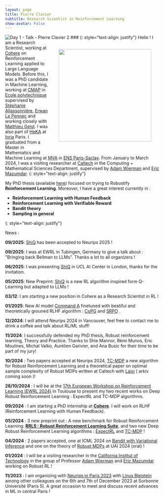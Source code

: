 ```yaml
---
layout: page
title: Pierre Clavier
subtitle: Research Scientist in Reinforcement Learning 
show-avatar: False
---
```



![Day 1 - Talk - Pierre Clavier 2](https://github.com/user-attachments/assets/62f74c9e-73e7-4e0e-8d14-63c171d37b6e)
###<img style="float: right;" src="assets/img/Day 1 - Talk - Pierre Clavier 2.JPG" width="300" hspace="30" vspace="30">
{: style="text-align: justify"}
Hello ! I am a Research Scientist, working at [Cohere](https://cohere.com/) on Reinforcement Learning applied to Large Language Models. Before this, I was a PhD candidate in Machine Learning, working at [CMAP](https://portail.polytechnique.edu/cmap/fr/page-daccueil) in [Ecole polytechnique](https://www.polytechnique.edu/) supervised by [Stéphanie Allassonnière](https://sites.google.com/site/stephanieallassonniere/), [Erwan Le Pennec](http://www.cmap.polytechnique.fr/~lepennec/fr/) and working closely with [Matthieu Geist](https://scholar.google.com/citations?user=ectPLEUAAAAJ&hl=fr). I was also part of [HeKA](https://team.inria.fr/heka/) at [Inria](https://www.inria.fr/fr) Paris.  I graduated from a Master in Mathematics and Machine Learning at [MVA](https://www.master-mva.com/) in [ENS Paris-Saclay](https://ens-paris-saclay.fr/). From January to March 2024, I was a visiting researcher at [Caltech](https://www.caltech.edu/) in  the Computing + Mathematical Sciences Department, supervised by [Adam Wierman](https://adamwierman.com/) and [Eric Mazumdar](http://users.cms.caltech.edu/~mazumdar/).
{: style="text-align: justify"}


My PhD thesis (available [here](https://theses.hal.science/tel-04956954/)) focused on trying to Robustify  **Reinforcement Learning**. Moreover, I have a great interest currently in :
- **Reinforcement Learning with Human Feedback**
- **Reinforcement Learning with Verifiable Reward** 
- **Bandit theory**
- **Sampling in general**  

{: style="text-align: justify"}

News : 

**09/2025**:  [ShiQ](https://arxiv.org/abs/2505.11081) has been accepted to Neurips 2025 !

**09/2025**: I was at EWRL in Tubingen, Germany to give a talk about : "Bringing back Bellman to LLMs". Thanks a lot to all organizers !

**06/2025**: I was presenting [ShiQ](https://arxiv.org/abs/2505.11081) in UCL AI Center in London, thanks for the invitation.

**05/2025**: New Preprint: [ShiQ](https://arxiv.org/abs/2505.11081) is a new RL algorithm inspired form Q-Learning but adapted to LLMs !

**03/12**: I am starting a new position in Cohere as a Research Scientist in RL ! 

**01/2025**: New AI model [Command A](https://arxiv.org/pdf/2504.00698v2) finetuned with beatiful and theoretically grouned RLHF algorithm : [CoPG](https://arxiv.org/abs/2406.19185) and [SRPO](https://arxiv.org/abs/2406.01660) . 

**12/2024**: I will attend Neurips 2024 in Vancouver, feel free to contact me to drink a coffee and talk about RL/ML stuff!

**11/2024**: I successfully defended my PhD thesis, Robust reinforcement learning, Theory and Practice. Thanks to Shie Mannor, Rémi Munos, Eric Moulines, Michal Valko, Aurélien Garivier, and Ana Busic for their time to be part of my jury!

**10/2024** : Two papers accepted at Neurips 2024, [TC-MDP](https://arxiv.org/html/2406.08395v1) a new algorithm for Robust Reinforcement Learning and a theoretical paper on optimal sample complexity of Robust MDPs written at Caltech with [Laixi](https://laixishi.github.io/) ( arkiv coming soon )! 

**28/10/2024** : I will be at the [17th European Workshop on Reinforcement Learning (EWRL 2024)](https://ewrl.wordpress.com/ewrl17-2024/) in Toulouse to present my two recent works on Deep Robust Reinforcement Learning : ExpectRL and TC-MDP algorithms.

**09/2024** : I am starting a PhD internship at **[Cohere](https://cohere.com/)**. I will work on RLHF (Reinforcement Learning with Human Feedback).

**05/2024** : 3 new preprint out :  A new benchmark for Robust Reinforcement Learning: **[RRLS : Robust Reinforcement Learning Suite](https://arxiv.org/abs/2406.08406 )**, and two new Deep Robust Reinforcement Learning algorithms : [ExpectRL](https://arxiv.org/abs/2406.04081) and [TC-MDP](https://arxiv.org/html/2406.08395v1) !

**04/2024** : 2 papers accepted, one at ICML 2024 on [Bandit with Variational Inference](https://arxiv.org/abs/2307.10167) and one on the theory of [Robust MDPs](https://arxiv.org/abs/2302.05372) at UAI 2024 (oral) !

**01/2024** : I will be a visiting researcher in the [California Institut of Technology](https://www.caltech.edu/) in the group of Professor [Adam Wierman](https://adamwierman.com/) and [Eric Mazumdar](http://users.cms.caltech.edu/~mazumdar/) working on Robust RL ! 

**11/2023** : I am organizing with [Neurips in Paris 2023](https://neuripsinparis.github.io/neurips2023paris/) with [Linus Bleistein](https://linusbleistein.github.io/) among other colleagues on the 6th and 7th of December 2023 at Sorbonne Université (Paris 5). A great occasion to meet and discuss recent advances in ML in central Paris !






